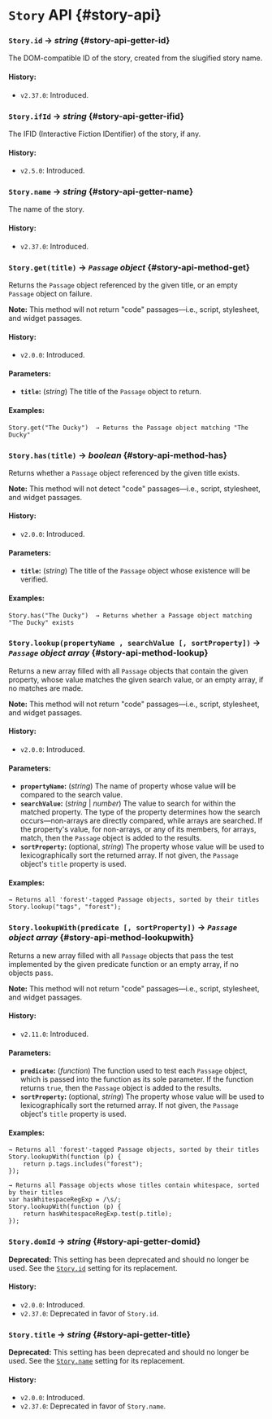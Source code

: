 <!-- ***********************************************************************************************
	Story API
************************************************************************************************ -->
# `Story` API {#story-api}

<!-- *********************************************************************** -->

### `Story.id` → *string* {#story-api-getter-id}

The DOM-compatible ID of the story, created from the slugified story name.

#### History:

* `v2.37.0`: Introduced.

<!-- *********************************************************************** -->

### `Story.ifId` → *string* {#story-api-getter-ifid}

The IFID (Interactive Fiction IDentifier) of the story, if any.

#### History:

* `v2.5.0`: Introduced.

<!-- *********************************************************************** -->

### `Story.name` → *string* {#story-api-getter-name}

The name of the story.

#### History:

* `v2.37.0`: Introduced.

<!-- *********************************************************************** -->

### `Story.get(title)` → *`Passage` object* {#story-api-method-get}

Returns the `Passage` object referenced by the given title, or an empty `Passage` object on failure.

<p role="note"><b>Note:</b>
This method will not return &quot;code&quot; passages—i.e., script, stylesheet, and widget passages.
</p>

#### History:

* `v2.0.0`: Introduced.

#### Parameters:

* **`title`:** (*string*) The title of the `Passage` object to return.

#### Examples:

```
Story.get("The Ducky")  → Returns the Passage object matching "The Ducky"
```

<!-- *********************************************************************** -->

### `Story.has(title)` → *boolean* {#story-api-method-has}

Returns whether a `Passage` object referenced by the given title exists.

<p role="note"><b>Note:</b>
This method will not detect &quot;code&quot; passages—i.e., script, stylesheet, and widget passages.
</p>

#### History:

* `v2.0.0`: Introduced.

#### Parameters:

* **`title`:** (*string*) The title of the `Passage` object whose existence will be verified.

#### Examples:

```
Story.has("The Ducky")  → Returns whether a Passage object matching "The Ducky" exists
```

<!-- *********************************************************************** -->

### `Story.lookup(propertyName , searchValue [, sortProperty])` → *`Passage` object array* {#story-api-method-lookup}

Returns a new array filled with all `Passage` objects that contain the given property, whose value matches the given search value, or an empty array, if no matches are made.

<p role="note"><b>Note:</b>
This method will not return &quot;code&quot; passages—i.e., script, stylesheet, and widget passages.
</p>

#### History:

* `v2.0.0`: Introduced.

#### Parameters:

* **`propertyName`:** (*string*) The name of property whose value will be compared to the search value.
* **`searchValue`:** (*string* | *number*) The value to search for within the matched property.  The type of the property determines how the search occurs—non-arrays are directly compared, while arrays are searched.  If the property's value, for non-arrays, or any of its members, for arrays, match, then the `Passage` object is added to the results.
* **`sortProperty`:** (optional, *string*) The property whose value will be used to lexicographically sort the returned array.  If not given, the `Passage` object's `title` property is used.

#### Examples:

```
→ Returns all 'forest'-tagged Passage objects, sorted by their titles
Story.lookup("tags", "forest");
```

<!-- *********************************************************************** -->

### `Story.lookupWith(predicate [, sortProperty])` → *`Passage` object array* {#story-api-method-lookupwith}

Returns a new array filled with all `Passage` objects that pass the test implemented by the given predicate function or an empty array, if no objects pass.

<p role="note"><b>Note:</b>
This method will not return &quot;code&quot; passages—i.e., script, stylesheet, and widget passages.
</p>

#### History:

* `v2.11.0`: Introduced.

#### Parameters:

* **`predicate`:** (*function*) The function used to test each `Passage` object, which is passed into the function as its sole parameter.  If the function returns `true`, then the `Passage` object is added to the results.
* **`sortProperty`:** (optional, *string*) The property whose value will be used to lexicographically sort the returned array.  If not given, the `Passage` object's `title` property is used.

#### Examples:

```
→ Returns all 'forest'-tagged Passage objects, sorted by their titles
Story.lookupWith(function (p) {
	return p.tags.includes("forest");
});

→ Returns all Passage objects whose titles contain whitespace, sorted by their titles
var hasWhitespaceRegExp = /\s/;
Story.lookupWith(function (p) {
	return hasWhitespaceRegExp.test(p.title);
});
```

<!-- *********************************************************************** -->

### <span class="deprecated">`Story.domId` → *string*</span> {#story-api-getter-domid}

<p role="note" class="warning"><b>Deprecated:</b>
This setting has been deprecated and should no longer be used.  See the <a href="#story-api-getter-id"><code>Story.id</code></a> setting for its replacement.
</p>

#### History:

* `v2.0.0`: Introduced.
* `v2.37.0`: Deprecated in favor of `Story.id`.

<!-- *********************************************************************** -->

### <span class="deprecated">`Story.title` → *string*</span> {#story-api-getter-title}

<p role="note" class="warning"><b>Deprecated:</b>
This setting has been deprecated and should no longer be used.  See the <a href="#story-api-getter-name"><code>Story.name</code></a> setting for its replacement.
</p>

#### History:

* `v2.0.0`: Introduced.
* `v2.37.0`: Deprecated in favor of `Story.name`.
